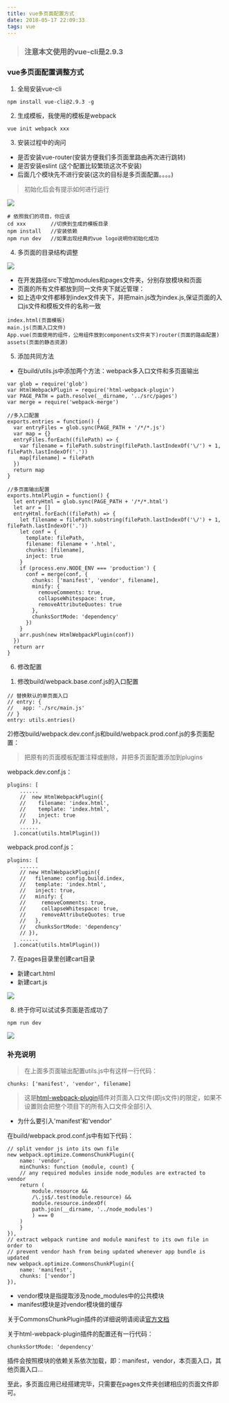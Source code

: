 ```yaml
---
title: vue多页面配置方式
date: 2018-05-17 22:09:33
tags: vue
---
```


> ### 注意本文使用的vue-cli是2.9.3


### vue多页面配置调整方式

1. 全局安装vue-cli

```
npm install vue-cli@2.9.3 -g
```

2. 生成模板，我使用的模板是webpack

```
vue init webpack xxx
```

3. 安装过程中的询问

- 是否安装vue-router(安装方便我们多页面里路由再次进行跳转)
- 是否安装eslint (这个配置比较繁琐这次不安装)
- 后面几个模块先不进行安装(这次的目标是多页面配置。。。。)

> 初始化后会有提示如何进行运行

![](https://raw.githubusercontent.com/slTrust/note/master/img/vuenote_201_01.png)

```
# 依照我们的项目，你应该
cd xxx        //切换到生成的模板目录
npm install   //安装依赖
npm run dev   //如果出现经典的vue logo说明你初始化成功
```

4. 多页面的目录结构调整

![](https://raw.githubusercontent.com/slTrust/note/master/img/vuenote_201_02.png)

- 在开发路径src下增加modules和pages文件夹，分别存放模块和页面
- 页面的所有文件都放到同一文件夹下就近管理：
- 如上选中文件都移到index文件夹下，并把main.js改为index.js,保证页面的入口js文件和模板文件的名称一致
```
index.html(页面模板)
main.js(页面入口文件)
App.vue(页面使用的组件，公用组件放到components文件夹下)router(页面的路由配置)
assets(页面的静态资源)

```

5. 添加共同方法

- 在build/utils.js中添加两个方法：webpack多入口文件和多页面输出

```
var glob = require('glob')
var HtmlWebpackPlugin = require('html-webpack-plugin')
var PAGE_PATH = path.resolve(__dirname, '../src/pages')
var merge = require('webpack-merge')

//多入口配置
exports.entries = function() {
  var entryFiles = glob.sync(PAGE_PATH + '/*/*.js')
  var map = {}
  entryFiles.forEach((filePath) => {
    var filename = filePath.substring(filePath.lastIndexOf('\/') + 1, filePath.lastIndexOf('.'))
    map[filename] = filePath
  })
  return map
}

//多页面输出配置
exports.htmlPlugin = function() {
  let entryHtml = glob.sync(PAGE_PATH + '/*/*.html')
  let arr = []
  entryHtml.forEach((filePath) => {
    let filename = filePath.substring(filePath.lastIndexOf('\/') + 1, filePath.lastIndexOf('.'))
    let conf = {
      template: filePath,
      filename: filename + '.html',
      chunks: [filename],
      inject: true
    }
    if (process.env.NODE_ENV === 'production') {
      conf = merge(conf, {
        chunks: ['manifest', 'vendor', filename],
        minify: {
          removeComments: true,
          collapseWhitespace: true,
          removeAttributeQuotes: true
        },
        chunksSortMode: 'dependency'
      })
    }
    arr.push(new HtmlWebpackPlugin(conf))
  })
  return arr
}
```

6. 修改配置

1) 修改build/webpack.base.conf.js的入口配置

```
// 替换默认的单页面入口
// entry: {
//   app: './src/main.js'
// }
entry: utils.entries()
```

2)修改build/webpack.dev.conf.js和build/webpack.prod.conf.js的多页面配置：

> 把原有的页面模板配置注释或删除，并把多页面配置添加到plugins

webpack.dev.conf.js：

```
plugins: [
    ......
    //  new HtmlWebpackPlugin({
    //    filename: 'index.html',
    //    template: 'index.html',
    //    inject: true
    //  }),
    ......
  ].concat(utils.htmlPlugin())
```

webpack.prod.conf.js：

```
plugins: [
    ......
    // new HtmlWebpackPlugin({
    //   filename: config.build.index,
    //   template: 'index.html',
    //   inject: true,
    //   minify: {
    //     removeComments: true,
    //     collapseWhitespace: true,
    //     removeAttributeQuotes: true
    //   },
    //   chunksSortMode: 'dependency'
    // }),
    ......
  ].concat(utils.htmlPlugin())
```

7. 在pages目录里创建cart目录

- 新建cart.html
- 新建cart.js

![](https://raw.githubusercontent.com/slTrust/note/master/img/vuenote_201_03.png)

8. 终于你可以试试多页面是否成功了

```
npm run dev
```

![](https://raw.githubusercontent.com/slTrust/note/master/img/vuenote_201_04.png)


### 补充说明

> 在上面多页面输出配置utils.js中有这样一行代码：

```
chunks: ['manifest', 'vendor', filename]
```

> 这是[html-webpack-plugin](https://github.com/jantimon/html-webpack-plugin)插件对页面入口文件(即js文件)的限定，如果不设置则会把整个项目下的所有入口文件全部引入

- 为什么要引入'manifest'和'vendor'

在build/webpack.prod.conf.js中有如下代码：

```
// split vendor js into its own file
new webpack.optimize.CommonsChunkPlugin({
    name: 'vendor',
    minChunks: function (module, count) {
    // any required modules inside node_modules are extracted to vendor
    return (
        module.resource &&
        /\.js$/.test(module.resource) &&
        module.resource.indexOf(
        path.join(__dirname, '../node_modules')
        ) === 0
    )
    }
}),
// extract webpack runtime and module manifest to its own file in order to
// prevent vendor hash from being updated whenever app bundle is updated
new webpack.optimize.CommonsChunkPlugin({
    name: 'manifest',
    chunks: ['vendor']
}),
```

- vendor模块是指提取涉及node_modules中的公共模块
- manifest模块是对vendor模块做的缓存

关于CommonsChunkPlugin插件的详细说明请阅读[官方文档](https://webpack.js.org/plugins/commons-chunk-plugin/)

关于html-webpack-plugin插件的配置还有一行代码：

```
chunksSortMode: 'dependency'
```

插件会按照模块的依赖关系依次加载，即：manifest，vendor，本页面入口，其他页面入口...

至此，多页面应用已经搭建完毕，只需要在pages文件夹创建相应的页面文件即可。

